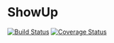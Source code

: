 # ShowUp

[![Build Status](https://travis-ci.com/gcivil-nyu-org/fall2019-cs-gy-6063-team-debug_entities.svg?branch=master)](https://travis-ci.com/gcivil-nyu-org/fall2019-cs-gy-6063-team-debug_entities)
[![Coverage Status](https://coveralls.io/repos/github/gcivil-nyu-org/fall2019-cs-gy-6063-team-debug_entities/badge.svg?branch=master)](https://coveralls.io/github/gcivil-nyu-org/fall2019-cs-gy-6063-team-debug_entities?branch=master)
